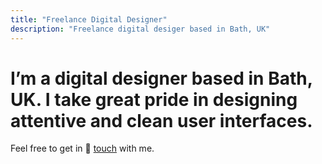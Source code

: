 ```yaml
---
title: "Freelance Digital Designer"
description: "Freelance digital desiger based in Bath, UK"
---
```


<h1><span>I’m a digital designer based in Bath, UK. I take great pride in designing attentive and clean user interfaces.</span></h1>

<p class="beta hero-desc">Feel free to get in 🤙 <a class="underline" href="mailto:kachun@kachunchau.com">touch</a> with me.</p>